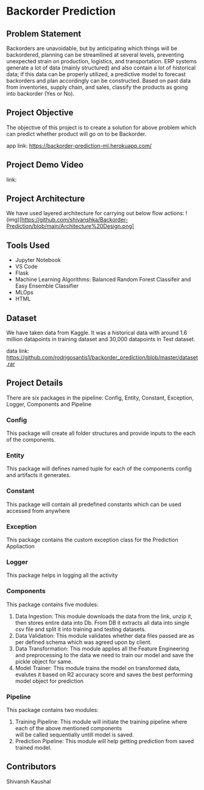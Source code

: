 # Backorder Prediction

## Problem Statement
Backorders are unavoidable, but by anticipating which things will be backordered, planning can be streamlined at several levels, preventing unexpected strain on production, logistics, and transportation. ERP systems generate a lot of data (mainly structured) and also contain a lot of historical data; if this data can be properly utilized, a predictive model to forecast backorders and plan accordingly can be constructed. Based on past data from inventories, supply chain, and sales, classify the products as going into backorder (Yes or No).

## Project Objective
The objective of this project is to create a solution for above problem which can predict whether product will go on to be Backorder.

app link: https://backorder-prediction-ml.herokuapp.com/

## Project Demo Video
link: 

## Project Architecture
We have used layered architecture for carrying out below flow actions:
!(img)[https://github.com/shivanshka/Backorder-Prediction/blob/main/Architecture%20Design.png]

## Tools Used
- Jupyter Notebook
- VS Code
- Flask
- Machine Learning Algorithms: Balanced Random Forest Classifeir and Easy Ensemble Classifier
- MLOps
- HTML

## Dataset
We have taken data from Kaggle. It was a historical data with around 1.6 million datapoints in training dataset and 30,000 datapoints in Test dataset.

data link: https://github.com/rodrigosantis1/backorder_prediction/blob/master/dataset.rar

## Project Details
There are six packages in the pipeline: Config, Entity, Constant, Exception, Logger, Components and Pipeline

### Config
This package will create all folder structures and provide inputs to the each of the components.

### Entity
This package will defines named tuple for each of the components config and artifacts it generates.

### Constant
This package will contain all predefined constants which can be used accessed from anywhere

### Exception
This package contains the custom exception class for the Prediction Appliaction

### Logger
This package helps in logging all the activity

### Components
This package contains five modules:
1. Data Ingestion: This module downloads the data from the link, unzip it, then stores entire data into Db.
                   From DB it extracts all data into single csv file and split it into training and testing datasets.
2. Data Validation: This module validates whether data files passed are as per defined schema which was agreed upon
                    by client.
3. Data Transformation: This module applies all the Feature Engineering and preprocessing to the data we need to 
                        train our model and save  the pickle object for same.
4. Model Trainer: This module trains the model on transformed data, evalutes it based on R2 accuracy score and 
                  saves the best performing model object for prediction

### Pipeline
This package contains two modules:
1. Training Pipeline: This module will initiate the training pipeline where each of the above mentioned components  
                      will be called sequentially untill model is saved.
2. Prediction Pipeline: This module will help getting prediction from saved trained model.

## Contributors
Shivansh Kaushal